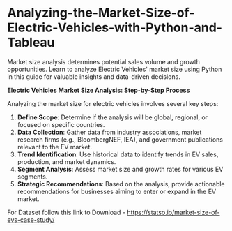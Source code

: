 # Analyzing-the-Market-Size-of-Electric-Vehicles-with-Python-and-Tableau
Market size analysis determines potential sales volume and growth opportunities. Learn to analyze Electric Vehicles' market size using Python in this guide for valuable insights and data-driven decisions.


**Electric Vehicles Market Size Analysis: Step-by-Step Process**

Analyzing the market size for electric vehicles involves several key steps:

1. **Define Scope**: Determine if the analysis will be global, regional, or focused on specific countries.
2. **Data Collection**: Gather data from industry associations, market research firms (e.g., BloombergNEF, IEA), and government publications relevant to the EV market.
3. **Trend Identification**: Use historical data to identify trends in EV sales, production, and market dynamics.
4. **Segment Analysis**: Assess market size and growth rates for various EV segments.
5. **Strategic Recommendations**: Based on the analysis, provide actionable recommendations for businesses aiming to enter or expand in the EV market.

For Dataset follow this link to Download - https://statso.io/market-size-of-evs-case-study/
